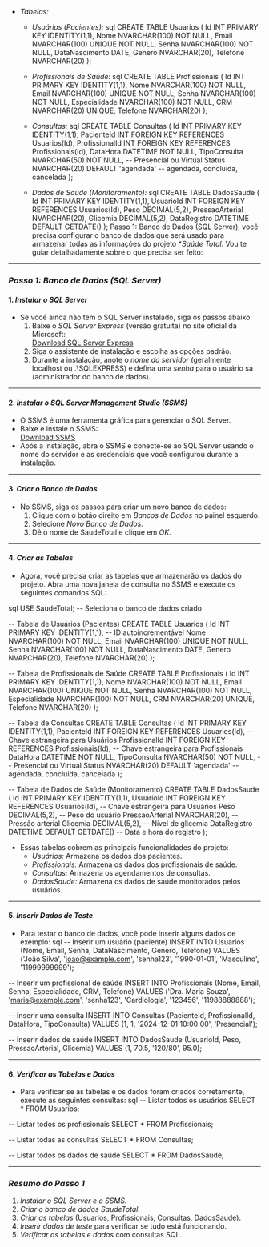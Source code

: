 - *Tabelas:*
     - *Usuários (Pacientes):*
       sql
       CREATE TABLE Usuarios (
           Id INT PRIMARY KEY IDENTITY(1,1),
           Nome NVARCHAR(100) NOT NULL,
           Email NVARCHAR(100) UNIQUE NOT NULL,
           Senha NVARCHAR(100) NOT NULL,
           DataNascimento DATE,
           Genero NVARCHAR(20),
           Telefone NVARCHAR(20)
       );
       
     - *Profissionais de Saúde:*
       sql
       CREATE TABLE Profissionais (
           Id INT PRIMARY KEY IDENTITY(1,1),
           Nome NVARCHAR(100) NOT NULL,
           Email NVARCHAR(100) UNIQUE NOT NULL,
           Senha NVARCHAR(100) NOT NULL,
           Especialidade NVARCHAR(100) NOT NULL,
           CRM NVARCHAR(20) UNIQUE,
           Telefone NVARCHAR(20)
       );
       
     - *Consultas:*
       sql
       CREATE TABLE Consultas (
           Id INT PRIMARY KEY IDENTITY(1,1),
           PacienteId INT FOREIGN KEY REFERENCES Usuarios(Id),
           ProfissionalId INT FOREIGN KEY REFERENCES Profissionais(Id),
           DataHora DATETIME NOT NULL,
           TipoConsulta NVARCHAR(50) NOT NULL, -- Presencial ou Virtual
           Status NVARCHAR(20) DEFAULT 'agendada' -- agendada, concluída, cancelada
       );
       
     - *Dados de Saúde (Monitoramento):*
       sql
       CREATE TABLE DadosSaude (
           Id INT PRIMARY KEY IDENTITY(1,1),
           UsuarioId INT FOREIGN KEY REFERENCES Usuarios(Id),
           Peso DECIMAL(5,2),
           PressaoArterial NVARCHAR(20),
           Glicemia DECIMAL(5,2),
           DataRegistro DATETIME DEFAULT GETDATE()
       );
Passo 1: Banco de Dados (SQL Server), você precisa configurar o banco de dados que será usado para armazenar todas as informações do projeto **Saúde Total*. Vou te guiar detalhadamente sobre o que precisa ser feito:

---

### *Passo 1: Banco de Dados (SQL Server)*

#### 1. *Instalar o SQL Server*
   - Se você ainda não tem o SQL Server instalado, siga os passos abaixo:
     1. Baixe o *SQL Server Express* (versão gratuita) no site oficial da Microsoft:  
        [Download SQL Server Express](https://www.microsoft.com/pt-br/sql-server/sql-server-downloads)
     2. Siga o assistente de instalação e escolha as opções padrão.
     3. Durante a instalação, anote o *nome do servidor* (geralmente localhost ou .\SQLEXPRESS) e defina uma *senha* para o usuário sa (administrador do banco de dados).

---

#### 2. *Instalar o SQL Server Management Studio (SSMS)*
   - O SSMS é uma ferramenta gráfica para gerenciar o SQL Server.
   - Baixe e instale o SSMS:  
     [Download SSMS](https://docs.microsoft.com/pt-br/sql/ssms/download-sql-server-management-studio-ssms)
   - Após a instalação, abra o SSMS e conecte-se ao SQL Server usando o nome do servidor e as credenciais que você configurou durante a instalação.

---

#### 3. *Criar o Banco de Dados*
   - No SSMS, siga os passos para criar um novo banco de dados:
     1. Clique com o botão direito em *Bancos de Dados* no painel esquerdo.
     2. Selecione *Novo Banco de Dados*.
     3. Dê o nome de SaudeTotal e clique em *OK*.

---

#### 4. *Criar as Tabelas*
   - Agora, você precisa criar as tabelas que armazenarão os dados do projeto. Abra uma nova janela de consulta no SSMS e execute os seguintes comandos SQL:

   sql
   USE SaudeTotal; -- Seleciona o banco de dados criado

   -- Tabela de Usuários (Pacientes)
   CREATE TABLE Usuarios (
       Id INT PRIMARY KEY IDENTITY(1,1), -- ID autoincrementável
       Nome NVARCHAR(100) NOT NULL,
       Email NVARCHAR(100) UNIQUE NOT NULL,
       Senha NVARCHAR(100) NOT NULL,
       DataNascimento DATE,
       Genero NVARCHAR(20),
       Telefone NVARCHAR(20)
   );

   -- Tabela de Profissionais de Saúde
   CREATE TABLE Profissionais (
       Id INT PRIMARY KEY IDENTITY(1,1),
       Nome NVARCHAR(100) NOT NULL,
       Email NVARCHAR(100) UNIQUE NOT NULL,
       Senha NVARCHAR(100) NOT NULL,
       Especialidade NVARCHAR(100) NOT NULL,
       CRM NVARCHAR(20) UNIQUE,
       Telefone NVARCHAR(20)
   );

   -- Tabela de Consultas
   CREATE TABLE Consultas (
       Id INT PRIMARY KEY IDENTITY(1,1),
       PacienteId INT FOREIGN KEY REFERENCES Usuarios(Id), -- Chave estrangeira para Usuários
       ProfissionalId INT FOREIGN KEY REFERENCES Profissionais(Id), -- Chave estrangeira para Profissionais
       DataHora DATETIME NOT NULL,
       TipoConsulta NVARCHAR(50) NOT NULL, -- Presencial ou Virtual
       Status NVARCHAR(20) DEFAULT 'agendada' -- agendada, concluída, cancelada
   );

   -- Tabela de Dados de Saúde (Monitoramento)
   CREATE TABLE DadosSaude (
       Id INT PRIMARY KEY IDENTITY(1,1),
       UsuarioId INT FOREIGN KEY REFERENCES Usuarios(Id), -- Chave estrangeira para Usuários
       Peso DECIMAL(5,2), -- Peso do usuário
       PressaoArterial NVARCHAR(20), -- Pressão arterial
       Glicemia DECIMAL(5,2), -- Nível de glicemia
       DataRegistro DATETIME DEFAULT GETDATE() -- Data e hora do registro
   );
   

   - Essas tabelas cobrem as principais funcionalidades do projeto:
     - *Usuários:* Armazena os dados dos pacientes.
     - *Profissionais:* Armazena os dados dos profissionais de saúde.
     - *Consultas:* Armazena os agendamentos de consultas.
     - *DadosSaude:* Armazena os dados de saúde monitorados pelos usuários.

---

#### 5. *Inserir Dados de Teste*
   - Para testar o banco de dados, você pode inserir alguns dados de exemplo:
   sql
   -- Inserir um usuário (paciente)
   INSERT INTO Usuarios (Nome, Email, Senha, DataNascimento, Genero, Telefone)
   VALUES ('João Silva', 'joao@example.com', 'senha123', '1990-01-01', 'Masculino', '11999999999');

   -- Inserir um profissional de saúde
   INSERT INTO Profissionais (Nome, Email, Senha, Especialidade, CRM, Telefone)
   VALUES ('Dra. Maria Souza', 'maria@example.com', 'senha123', 'Cardiologia', '123456', '11988888888');

   -- Inserir uma consulta
   INSERT INTO Consultas (PacienteId, ProfissionalId, DataHora, TipoConsulta)
   VALUES (1, 1, '2024-12-01 10:00:00', 'Presencial');

   -- Inserir dados de saúde
   INSERT INTO DadosSaude (UsuarioId, Peso, PressaoArterial, Glicemia)
   VALUES (1, 70.5, '120/80', 95.0);
   

---

#### 6. *Verificar as Tabelas e Dados*
   - Para verificar se as tabelas e os dados foram criados corretamente, execute as seguintes consultas:
   sql
   -- Listar todos os usuários
   SELECT * FROM Usuarios;

   -- Listar todos os profissionais
   SELECT * FROM Profissionais;

   -- Listar todas as consultas
   SELECT * FROM Consultas;

   -- Listar todos os dados de saúde
   SELECT * FROM DadosSaude;
   

---

### *Resumo do Passo 1*
1. *Instalar o SQL Server e o SSMS.*
2. *Criar o banco de dados SaudeTotal.*
3. *Criar as tabelas* (Usuarios, Profissionais, Consultas, DadosSaude).
4. *Inserir dados de teste* para verificar se tudo está funcionando.
5. *Verificar as tabelas e dados* com consultas SQL.

